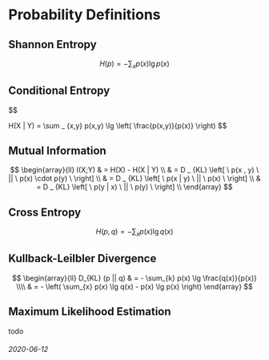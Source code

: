 Probability Definitions
===

Shannon Entropy
---

$$
H(p) = - \sum_{x} p(x) \lg p(x)
$$

Conditional Entropy
---

$$

H(X | Y) = \sum _ {x,y} p(x,y) \lg \left( \frac{p(x,y)}{p(x)} \right)
$$

Mutual Information
---

$$
\begin{array}{ll}
I(X;Y) & = H(X) - H(X | Y) \\
 & = D _ {KL} \left[ \ p(x , y) \ || \ p(x) \cdot p(y) \ \right] \\
 & = D _ {KL} \left[ \ p(x | y) \ || \ p(x) \ \right] \\
 & = D _ {KL} \left[ \ p(y | x) \ || \ p(y) \ \right] \\
\end{array}
$$


Cross Entropy
---

$$
H(p,q) = - \sum_{x} p(x) \lg q(x)
$$

Kullback-Leilbler Divergence
---

$$
\begin{array}{ll}
D_{KL} (p || q) & = - \sum_{k} p(x) \lg \frac{q(x)}{p(x)} \\\\
 & = - \left( \sum_{x} p(x) \lg q(x) - p(x) \lg p(x) \right)
\end{array}
$$


Maximum Likelihood Estimation
---

todo

###### 2020-06-12

